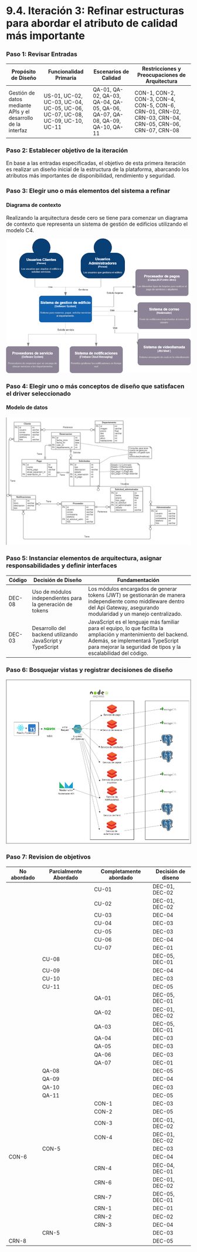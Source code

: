 # 9.4. Iteración 3: Refinar estructuras para abordar el atributo de calidad más importante

### Paso 1: Revisar Entradas

| **Propósito de Diseño**                                    | **Funcionalidad Primaria**                                           | **Escenarios de Calidad**                                                | **Restricciones y Preocupaciones de Arquitectura**                                        |
|-------------------------------------------------------------|---------------------------------------------------------------------|---------------------------------------------------------------------------|-----------------------------------------------------------------------------------------|
| Gestión de datos mediante APIs y el desarrollo de la interfaz | US-01, UC-02, UC-03, UC-04, UC-05, UC-06, UC-07, UC-08, UC-09, UC-10, UC-11 | QA-01, QA-02, QA-03, QA-04, QA-05, QA-06, QA-07, QA-08, QA-09, QA-10, QA-11 | CON-1, CON-2, CON-3, CON-4, CON-5, CON-6, CRN-01, CRN-02, CRN-03, CRN-04, CRN-05, CRN-06, CRN-07, CRN-08 |

### Paso 2: Establecer objetivo de la iteración

En base a las entradas especificadas, el objetivo de esta primera iteración es realizar un diseño inicial de la estructura de la plataforma, abarcando los atributos más importantes de disponibilidad, rendimiento y seguridad.

### Paso 3: Elegir uno o más elementos del sistema a refinar

#### Diagrama de contexto

Realizando la arquitectura desde cero se tiene para comenzar un diagrama de contexto que representa un sistema de gestión de edificios utilizando el modelo C4.

![Diagrama de contexto](contexto.png)

### Paso 4: Elegir uno o más conceptos de diseño que satisfacen el driver seleccionado

#### Modelo de datos
![Modelo de datos](<datos.jpg>)

### Paso 5: Instanciar elementos de arquitectura, asignar responsabilidades y definir interfaces

| **Código** | **Decisión de Diseño**                                           | **Fundamentación**                                                                                                                           |
|------------|------------------------------------------------------------------|-----------------------------------------------------------------------------------------------------------------------------------------------|
| DEC-08     | Uso de módulos independientes para la generación de tokens      | Los módulos encargados de generar tokens (JWT) se gestionarán de manera independiente como middleware dentro del Api Gateway, asegurando modularidad y un manejo centralizado. |
| DEC-03     | Desarrollo del backend utilizando JavaScript y TypeScript        | JavaScript es el lenguaje más familiar para el equipo, lo que facilita la ampliación y mantenimiento del backend. Además, se implementará TypeScript para mejorar la seguridad de tipos y la escalabilidad del código. |


### Paso 6: Bosquejar vistas y registrar decisiones de diseño

![Mapeo de modelo de datos](modelo_elementos.png)

### Paso 7: Revision de objetivos

| No abordado | Parcialmente Abordado | Completamente abordado | Decisión de diseno |
|-------------|-----------------------|------------------------|--------------------|
|             |                       | CU-01                  | DEC-01, DEC-02     |
|             |                       | CU-02                  | DEC-01, DEC-02     |
|             |                       | CU-03                  | DEC-04             |
|             |                       | CU-04                  | DEC-03             |
|             |                       | CU-05                  | DEC-03             |
|             |                       | CU-06                  | DEC-04             |
|             |                       | CU-07                  | DEC-01             |
|             | CU-08                 |                        | DEC-05, DEC-01     |
|             | CU-09                 |                        | DEC-04             |
|             | CU-10                 |                        | DEC-03             |
|             | CU-11                 |                        | DEC-05             |
|             |                       | QA-01                  | DEC-05, DEC-01     |
|             |                       | QA-02                  | DEC-01, DEC-02     |
|             |                       | QA-03                  | DEC-05, DEC-01     |
|             |                       | QA-04                  | DEC-03             |
|             |                       | QA-05                  | DEC-03             |
|             |                       | QA-06                  | DEC-03             |
|             |                       | QA-07                  | DEC-01             |
|             | QA-08                 |                        | DEC-05             |
|             | QA-09                 |                        | DEC-04             |
|             | QA-10                 |                        | DEC-03             |
|             | QA-11                 |                        | DEC-05             |
|             |                       | CON-1                  | DEC-03             |
|             |                       | CON-2                  | DEC-05             |
|             |                       | CON-3                  | DEC-01, DEC-02     |
|             |                       | CON-4                  | DEC-01, DEC-02     |
|             | CON-5                 |                        | DEC-03             |
| CON-6       |                       |                        | DEC-04             |
|             |                       | CRN-4                  | DEC-04, DEC-01     |
|             |                       | CRN-6                  | DEC-01, DEC-02     |
|             |                       | CRN-7                  | DEC-05, DEC-01     |
|             |                       | CRN-1                  | DEC-01             |
|             |                       | CRN-2                  | DEC-02             |
|             |                       | CRN-3                  | DEC-04             |
|             | CRN-5                 |                        | DEC-03             |
| CRN-8       |                       |                        | DEC-05             |
